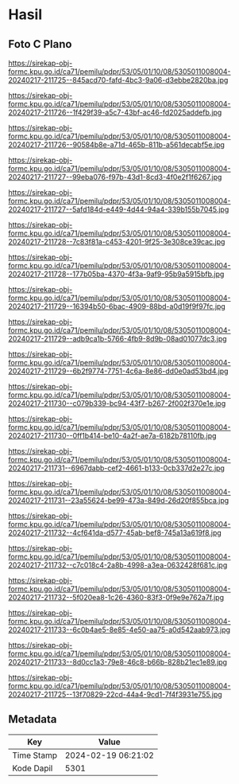 # Hasil

## Foto C Plano

https://sirekap-obj-formc.kpu.go.id/ca71/pemilu/pdpr/53/05/01/10/08/5305011008004-20240217-211725--845acd70-fafd-4bc3-9a06-d3ebbe2820ba.jpg

https://sirekap-obj-formc.kpu.go.id/ca71/pemilu/pdpr/53/05/01/10/08/5305011008004-20240217-211726--1f429f39-a5c7-43bf-ac46-fd2025addefb.jpg

https://sirekap-obj-formc.kpu.go.id/ca71/pemilu/pdpr/53/05/01/10/08/5305011008004-20240217-211726--90584b8e-a71d-465b-811b-a561decabf5e.jpg

https://sirekap-obj-formc.kpu.go.id/ca71/pemilu/pdpr/53/05/01/10/08/5305011008004-20240217-211727--99eba076-f97b-43d1-8cd3-4f0e2f1f6267.jpg

https://sirekap-obj-formc.kpu.go.id/ca71/pemilu/pdpr/53/05/01/10/08/5305011008004-20240217-211727--5afd184d-e449-4d44-94a4-339b155b7045.jpg

https://sirekap-obj-formc.kpu.go.id/ca71/pemilu/pdpr/53/05/01/10/08/5305011008004-20240217-211728--7c83f81a-c453-4201-9f25-3e308ce39cac.jpg

https://sirekap-obj-formc.kpu.go.id/ca71/pemilu/pdpr/53/05/01/10/08/5305011008004-20240217-211728--177b05ba-4370-4f3a-9af9-95b9a5915bfb.jpg

https://sirekap-obj-formc.kpu.go.id/ca71/pemilu/pdpr/53/05/01/10/08/5305011008004-20240217-211729--16394b50-6bac-4909-88bd-a0d19f9f97fc.jpg

https://sirekap-obj-formc.kpu.go.id/ca71/pemilu/pdpr/53/05/01/10/08/5305011008004-20240217-211729--adb9ca1b-5766-4fb9-8d9b-08ad01077dc3.jpg

https://sirekap-obj-formc.kpu.go.id/ca71/pemilu/pdpr/53/05/01/10/08/5305011008004-20240217-211729--6b2f9774-7751-4c6a-8e86-dd0e0ad53bd4.jpg

https://sirekap-obj-formc.kpu.go.id/ca71/pemilu/pdpr/53/05/01/10/08/5305011008004-20240217-211730--c079b339-bc94-43f7-b267-2f002f370e1e.jpg

https://sirekap-obj-formc.kpu.go.id/ca71/pemilu/pdpr/53/05/01/10/08/5305011008004-20240217-211730--0ff1b414-be10-4a2f-ae7a-6182b78110fb.jpg

https://sirekap-obj-formc.kpu.go.id/ca71/pemilu/pdpr/53/05/01/10/08/5305011008004-20240217-211731--6967dabb-cef2-4661-b133-0cb337d2e27c.jpg

https://sirekap-obj-formc.kpu.go.id/ca71/pemilu/pdpr/53/05/01/10/08/5305011008004-20240217-211731--23a55624-be99-473a-849d-26d20f855bca.jpg

https://sirekap-obj-formc.kpu.go.id/ca71/pemilu/pdpr/53/05/01/10/08/5305011008004-20240217-211732--4cf641da-d577-45ab-bef8-745a13a619f8.jpg

https://sirekap-obj-formc.kpu.go.id/ca71/pemilu/pdpr/53/05/01/10/08/5305011008004-20240217-211732--c7c018c4-2a8b-4998-a3ea-0632428f681c.jpg

https://sirekap-obj-formc.kpu.go.id/ca71/pemilu/pdpr/53/05/01/10/08/5305011008004-20240217-211732--5f020ea8-1c26-4360-83f3-0f9e9e762a7f.jpg

https://sirekap-obj-formc.kpu.go.id/ca71/pemilu/pdpr/53/05/01/10/08/5305011008004-20240217-211733--6c0b4ae5-8e85-4e50-aa75-a0d542aab973.jpg

https://sirekap-obj-formc.kpu.go.id/ca71/pemilu/pdpr/53/05/01/10/08/5305011008004-20240217-211733--8d0cc1a3-79e8-46c8-b66b-828b21ec1e89.jpg

https://sirekap-obj-formc.kpu.go.id/ca71/pemilu/pdpr/53/05/01/10/08/5305011008004-20240217-211725--13f70829-22cd-44a4-9cd1-7f4f3931e755.jpg


## Metadata

| Key        | Value               |
| ---------- | ------------------- |
| Time Stamp | 2024-02-19 06:21:02 |
| Kode Dapil | 5301                |



